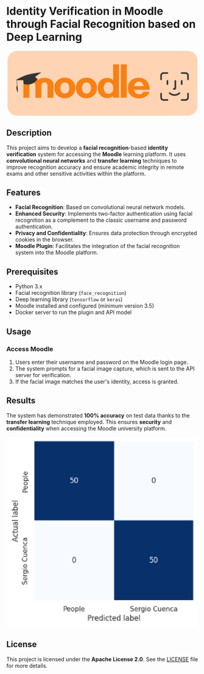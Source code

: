 # Identity Verification in Moodle through Facial Recognition based on Deep Learning

<p align="center">
  <img src="assets/banner-light.png" alt="Logo" width="500">
</p>

## Description

This project aims to develop a **facial recognition**-based **identity verification** system for accessing the **Moodle** learning platform. It uses **convolutional neural networks** and **transfer learning** techniques to improve recognition accuracy and ensure academic integrity in remote exams and other sensitive activities within the platform.

## Features

- **Facial Recognition**: Based on convolutional neural network models.
- **Enhanced Security**: Implements two-factor authentication using facial recognition as a complement to the classic username and password authentication.
- **Privacy and Confidentiality**: Ensures data protection through encrypted cookies in the browser.
- **Moodle Plugin**: Facilitates the integration of the facial recognition system into the Moodle platform.

## Prerequisites

- Python 3.x
- Facial recognition library (`face_recognition`)
- Deep learning library (`tensorflow` or `keras`)
- Moodle installed and configured (minimum version 3.5)
- Docker server to run the plugin and API model

## Usage

### Access Moodle

1. Users enter their username and password on the Moodle login page.
2. The system prompts for a facial image capture, which is sent to the API server for verification.
3. If the facial image matches the user's identity, access is granted.

## Results

The system has demonstrated **100% accuracy** on test data thanks to the **transfer learning** technique employed. This ensures **security** and **confidentiality** when accessing the Moodle university platform.

<p align="center">
  <img src="assets/confusion-matrix.png" alt="Confusion Matrix" width="500">
</p>

## License

This project is licensed under the **Apache License 2.0**. See the [LICENSE](LICENSE) file for more details.

